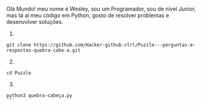 Olá Mundo! meu nome é Wesley, sou um Programador, sou de nível Junior, mas tá aí meu código em Python, gosto de resolver problemas e desenvolver soluções.

1.
```
git clone https://github.com/Hacker-github-ctrl/Puzzle---perguntas-e-respostas-quebra-cabe-a.git
```
2.
```
cd Puzzle
```
3.
```
python3 quebra-cabeça.py
´´´
